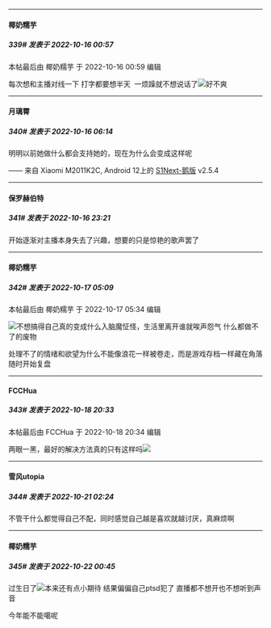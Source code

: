 

*****

####  椰奶糯芋  
##### 339#       发表于 2022-10-16 00:57

 本帖最后由 椰奶糯芋 于 2022-10-16 00:59 编辑 

每次想和主播对线一下 打字都要想半天  一烦躁就不想说话了<img src="https://static.saraba1st.com/image/smiley/face2017/122.png" referrerpolicy="no-referrer">好不爽



*****

####  月璃霄  
##### 340#       发表于 2022-10-16 06:14

明明以前她做什么都会支持她的，现在为什么会变成这样呢

—— 来自 Xiaomi M2011K2C, Android 12上的 [S1Next-鹅版](https://github.com/ykrank/S1-Next/releases) v2.5.4



*****

####  保罗赫伯特  
##### 341#       发表于 2022-10-16 23:21

开始逐渐对主播本身失去了兴趣，想要的只是惊艳的歌声罢了



*****

####  椰奶糯芋  
##### 342#       发表于 2022-10-17 05:09

 本帖最后由 椰奶糯芋 于 2022-10-17 05:34 编辑 

<img src="https://static.saraba1st.com/image/smiley/face2017/039.png" referrerpolicy="no-referrer">不想搞得自己真的变成什么入脑魔怔怪，生活里离开谁就唉声怨气 什么都做不了的废物

处理不了的情绪和欲望为什么不能像浪花一样被卷走，而是游戏存档一样藏在角落随时开始复盘



*****

####  FCCHua  
##### 343#       发表于 2022-10-18 20:33

 本帖最后由 FCCHua 于 2022-10-18 20:34 编辑 

两眼一黑，最好的解决方法真的只有这样吗<img src="https://static.saraba1st.com/image/smiley/face2017/125.png" referrerpolicy="no-referrer">



*****

####  雪风utopia  
##### 344#       发表于 2022-10-21 02:24

不管干什么都觉得自己不配，同时感觉自己越是喜欢就越讨厌，真麻烦啊



*****

####  椰奶糯芋  
##### 345#       发表于 2022-10-22 00:45

过生日了<img src="https://static.saraba1st.com/image/smiley/face2017/039.png" referrerpolicy="no-referrer">本来还有点小期待 结果偏偏自己ptsd犯了 直播都不想开也不想听到声音

今年能不能噶呢

